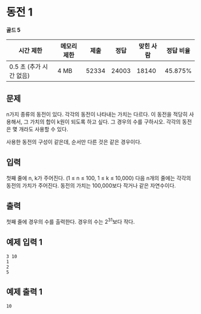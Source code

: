 # 동전 1

**골드 5**

|시간 제한|	메모리 제한|	제출|	정답	|맞힌 사람	|정답 비율|
|---|---|---|---|---|---|
|0.5 초 (추가 시간 없음)	|4 MB|	52334	|24003|	18140	|45.875%|

## 문제 

n가지 종류의 동전이 있다. 각각의 동전이 나타내는 가치는 다르다. 이 동전을 적당히 사용해서, 그 가치의 합이 k원이 되도록 하고 싶다. 그 경우의 수를 구하시오. 각각의 동전은 몇 개라도 사용할 수 있다.

사용한 동전의 구성이 같은데, 순서만 다른 것은 같은 경우이다.

## 입력 

첫째 줄에 n, k가 주어진다. (1 ≤ n ≤ 100, 1 ≤ k ≤ 10,000) 다음 n개의 줄에는 각각의 동전의 가치가 주어진다. 동전의 가치는 100,000보다 작거나 같은 자연수이다.

## 출력 

첫째 줄에 경우의 수를 출력한다. 경우의 수는 2<sup>31</sup>보다 작다.

## 예제 입력 1

```
3 10
1
2
5
```

## 예제 출력 1

```
10
```